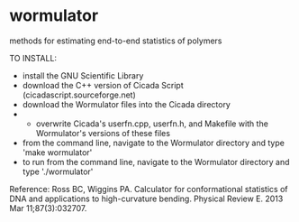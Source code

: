 # wormulator
methods for estimating end-to-end statistics of polymers

TO INSTALL:
* install the GNU Scientific Library
* download the C++ version of Cicada Script (cicadascript.sourceforge.net)
* download the Wormulator files into the Cicada directory
* * overwrite Cicada's userfn.cpp, userfn.h, and Makefile with the Wormulator's versions of these files
* from the command line, navigate to the Wormulator directory and type 'make wormulator'
* to run from the command line, navigate to the Wormulator directory and type './wormulator'

Reference:  Ross BC, Wiggins PA. Calculator for conformational statistics of DNA and applications to high-curvature bending. Physical Review E. 2013 Mar 11;87(3):032707.
